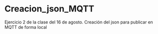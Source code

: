 # Creacion_json_MQTT
 Ejercicio 2 de la clase del 16 de agosto. Creación del json para publicar en MQTT de forma local
